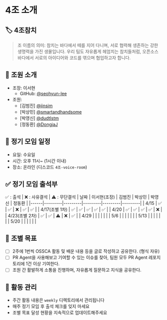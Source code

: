 # 4조 소개

## 🏷️ 4조참치
> 조 이름의 의미: 참치는 바다에서 떼를 지어 다니며, 서로 협력해 생존하는 강한 생명력을 가진 생물입니다. 우리 팀도 자유롭게 헤엄치는 참치들처럼, 오픈소스 바다에서 서로의 아이디어와 코드를 엮으며 협업하고자 합니다.

## 👥 조원 소개
- 조장: 이서현
  - GitHub: [@seohyun-lee](https://github.com/seohyun-lee)
- 조원:
  - [김범진] [@jinsim](https://github.com/jinsim)
  - [박상민] [@smartandhandsome](https://github.com/smartandhandsome)
  - [박영신] [@dudtlstm](https://github.com/dudtlstm)
  - [정동환] [@DongjaJ](https://github.com/DongjaJ)

## 📅 정기 모임 일정
- 요일: 수요일
- 시간: 오후 11시~ (1시간 이내)
- 장소: 온라인 (디스코드 `4조-voice-room`)

## ✅ 정기 모임 출석부
✅ : 출석 | ❌ : 사유결석 | ⚠️ : 무단결석
| 날짜 | 이서현(조장) | 김범진 | 박상민 | 박영신 | 정동환 |
|------|---------|---------|---------|---------|---------|
| 4/15 |   ✅    |   ✅    |   ❌    |   ✅    |   ✅    |
| 4/17(조별 1차) |   ✅    |   ✅    |   ✅    |   ✅    |   ✅    |
| 4/20 |   ✅    |   ✅    |   ✅    |   ✅    |   ❌    |
| 4/23(조별 2차) |   ✅    |   ✅    |   ⚠️    |   ❌    |   ✅    |
| 4/29 |         |         |         |         |         |
| 5/6  |         |         |         |         |         |
| 5/13 |         |         |         |         |         |
| 5/20 |         |         |         |         |         |

## 🎯 조별 목표
- [ ] 2주에 1번씩 OSSCA 활동 및 배운 내용 등을 글로 작성하고 공유한다. (형식 자유)
- [ ] PR Agent을 사용해보고 기여할 수 있는 이슈를 찾아, 팀원 모두 PR Agent 레포지토리에 1건 이상 기여한다. 
- [ ] 조원 간 활발하게 소통을 진행하며, 자유롭게 질문하고 지식을 공유한다.

## 📝 활동 관리
- 주간 활동 내용은 `weekly` 디렉토리에서 관리됩니다
- 매주 정기 모임 후 출석 체크를 잊지 마세요
- 조별 목표 달성 현황을 지속적으로 업데이트해주세요
